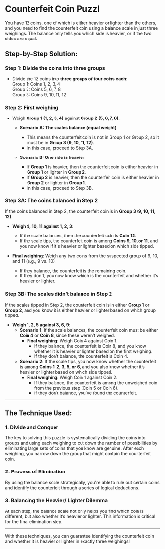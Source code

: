 # Counterfeit Coin Puzzl

You have 12 coins, one of which is either heavier or lighter than the others, and you need to find the counterfeit coin using a balance scale in just three weighings. The balance only tells you which side is heavier, or if the two sides are equal.

## Step-by-Step Solution:

### **Step 1: Divide the coins into three groups**
- Divide the 12 coins into **three groups of four coins each**:  
  Group 1: Coins 1, 2, 3, 4  
  Group 2: Coins 5, 6, 7, 8  
  Group 3: Coins 9, 10, 11, 12

### **Step 2: First weighing**
- Weigh **Group 1 (1, 2, 3, 4)** against **Group 2 (5, 6, 7, 8)**.
  
  - **Scenario A: The scales balance (equal weight)**  
    - This means the counterfeit coin is not in Group 1 or Group 2, so it must be in **Group 3 (9, 10, 11, 12)**.
    - In this case, proceed to Step 3A.

  - **Scenario B: One side is heavier**  
    - If **Group 1** is heavier, then the counterfeit coin is either heavier in **Group 1** or lighter in **Group 2**.
    - If **Group 2** is heavier, then the counterfeit coin is either heavier in **Group 2** or lighter in **Group 1**.
    - In this case, proceed to Step 3B.

### **Step 3A: The coins balanced in Step 2**
If the coins balanced in Step 2, the counterfeit coin is in **Group 3 (9, 10, 11, 12)**.

- **Weigh 9, 10, 11 against 1, 2, 3**:
  - If the scale balances, then the counterfeit coin is **Coin 12**.
  - If the scale tips, the counterfeit coin is among **Coins 9, 10, or 11**, and you now know if it's heavier or lighter based on which side tipped.

- **Final weighing**: Weigh any two coins from the suspected group of 9, 10, and 11 (e.g., 9 vs. 10).
  - If they balance, the counterfeit is the remaining coin.
  - If they don't, you now know which is the counterfeit and whether it’s heavier or lighter.

### **Step 3B: The scales didn’t balance in Step 2**
If the scales tipped in Step 2, the counterfeit coin is in either **Group 1** or **Group 2**, and you know it is either heavier or lighter based on which group tipped.

- **Weigh 1, 2, 5 against 3, 6, 9**:
  - **Scenario 1**: If the scale balances, the counterfeit coin must be either **Coin 4** or **Coin 8**, since these weren’t weighed.
    - **Final weighing**: Weigh Coin 4 against Coin 1.
      - If they balance, the counterfeit is Coin 8, and you know whether it is heavier or lighter based on the first weighing.
      - If they don’t balance, the counterfeit is Coin 4.
  - **Scenario 2**: If the scale tips, you now know whether the counterfeit is among **Coins 1, 2, 3, 5, or 6**, and you also know whether it’s heavier or lighter based on which side tipped.
    - **Final weighing**: Weigh Coin 1 against Coin 2.
      - If they balance, the counterfeit is among the unweighed coin from the previous step (Coin 5 or Coin 6).
      - If they don’t balance, you’ve found the counterfeit.

---

## The Technique Used:

### **1. Divide and Conquer**
The key to solving this puzzle is systematically dividing the coins into groups and using each weighing to cut down the number of possibilities by eliminating large sets of coins that you know are genuine. After each weighing, you narrow down the group that might contain the counterfeit coin.

### **2. Process of Elimination**
By using the balance scale strategically, you're able to rule out certain coins and identify the counterfeit through a series of logical deductions.

### **3. Balancing the Heavier/ Lighter Dilemma**
At each step, the balance scale not only helps you find which coin is different, but also whether it’s heavier or lighter. This information is critical for the final elimination step.

---

With these techniques, you can guarantee identifying the counterfeit coin and whether it is heavier or lighter in exactly three weighings!